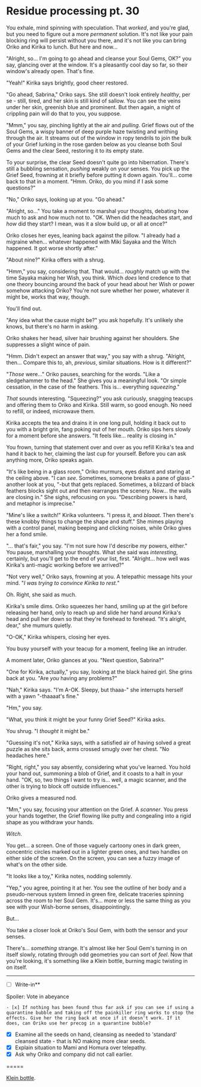 # Residue processing pt. 30

You exhale, mind spinning with speculation. That *worked*, and you're glad, but you need to figure out a more *permanent* solution. It's not like your pain blocking ring will persist without you there, and it's not like you can bring Oriko and Kirika to lunch. But here and now\...

"Alright, so... I'm going to go ahead and cleanse your Soul Gems, OK?" you say, glancing over at the window. It's a pleasantly cool day so far, so their window's already open. That's fine.

"Yeah!" Kirika says brightly, good cheer restored.

"Go ahead, Sabrina," Oriko says. She still doesn't look entirely *healthy*, per se - still, tired, and her skin is still kind of sallow. You can see the veins under her skin, greenish blue and prominent. But then again, a night of crippling pain will do that to you, you suppose.

"Mmm," you say, pinching lightly at the air and *pulling*. Grief flows out of the Soul Gems, a wispy banner of deep purple haze twisting and writhing through the air. It streams out of the window in ropy tendrils to join the bulk of your Grief lurking in the rose garden below as you cleanse both Soul Gems and the clear Seed, restoring it to its empty state.

To your surprise, the clear Seed doesn't quite go into hibernation. There's still a bubbling sensation, *pushing* weakly on your senses. You pick up the Grief Seed, frowning at it briefly before putting it down again. You'll... come back to that in a moment. "Hmm. Oriko, do you mind if I ask some questions?"

"No," Oriko says, looking up at you. "Go ahead."

"Alright, so..." You take a moment to marshal your thoughts, debating how much to ask and how much not to. "OK. When did the headaches start, and *how* did they start? I mean, was it a slow build up, or all at once?"

Oriko closes her eyes, leaning back against the pillow. "I already had a migraine when... whatever happened with Miki Sayaka and the Witch happened. It got worse shortly after."

"About nine?" Kirika offers with a shrug.

"Hmm," you say, considering that. That would... *roughly* match up with the time Sayaka making her Wish, you think. Which *does* lend credence to that one theory bouncing around the back of your head about her Wish or power somehow attacking Oriko? You're not sure whether her power, whatever it might be, works that way, though.

You'll find out.

"Any idea what the cause might be?" you ask hopefully. It's unlikely she knows, but there's no harm in asking.

Oriko shakes her head, silver hair brushing against her shoulders. She suppresses a slight wince of pain.

"Hmm. Didn't expect an answer that way," you say with a shrug. "Alright, then... Compare this to, ah, *previous*, similar situations. How is it different?"

"*Those* were..." Oriko pauses, searching for the words. "Like a sledgehammer to the head." She gives you a meaningful look. "Or simple cessation, in the case of the feathers. This is... everything *squeezing*."

*That* sounds interesting. "Squeezing?" you ask curiously, snagging teacups and offering them to Oriko and Kirika. Still warm, so good enough. No need to refill, or indeed, microwave them.

Kirika accepts the tea and drains it in one long pull, holding it back out to you with a bright grin, fang poking out of her mouth. Oriko sips hers slowly for a moment before she answers. "It feels like... reality is closing in."

You frown, turning that statement over and over as you refill Kirika's tea and hand it back to her, claiming the last cup for yourself. Before you can ask anything more, Oriko speaks again.

"It's like being in a glass room," Oriko murmurs, eyes distant and staring at the ceiling above. "I can *see*. Sometimes, someone breaks a pane of glass-" another look at you, "-but that gets replaced. Sometimes, a blizzard of black feathers blocks sight out and then rearranges the scenery. Now\... the walls are closing in." She sighs, refocusing on you. "Describing powers is hard, and metaphor is imprecise."

"Mine's like a switch!" Kirika volunteers. "I press it, and *blaaat*. Then there's these knobby things to change the shape and stuff." She mimes playing with a control panel, making beeping and clicking noises, while Oriko gives her a fond smile.

"... that's fair," you say. "I'm not sure how I'd describe *my* powers, either." You pause, marshalling your thoughts. What she said was *interesting*, certainly, but you'll get to the end of your list, first. "Alright... how well was Kirika's anti-magic working before we arrived?"

"Not very well," Oriko says, frowning at you. A telepathic message hits your mind. "*I was trying to convince Kirika to rest.*"

Oh. Right, she said as much.

Kirika's smile dims. Oriko squeezes her hand, smiling up at the girl before releasing her hand, only to reach up and slide her hand around Kirika's head and pull her down so that they're forehead to forehead. "It's alright, dear," she mumurs quietly.

"O-OK," Kirika whispers, closing her eyes.

You busy yourself with your teacup for a moment, feeling like an intruder.

A moment later, Oriko glances at you. "Next question, Sabrina?"

"One for Kirika, actually," you say, looking at the black haired girl. She grins back at you. "Are *you* having any problems?"

"Nah," Kirika says. "I'm A-OK. Sleepy, but thaaa-" she interrupts herself with a yawn "-thaaaat's fine."

"Hm," you say.

"What, you think it might be your funny Grief Seed?" Kirika asks.

You shrug. "I *thought* it might be."

"Guessing it's not," Kirika says, with a satisfied air of having solved a great puzzle as she sits back, arms crossed smugly over her chest. "No headaches here."

"Right, right," you say absently, considering what you've learned. You hold your hand out, summoning a blob of Grief, and it coasts to a halt in your hand. "OK, so, two things I want to try is... well, a magic scanner, and the other is trying to block off outside influences."

Oriko gives a measured nod.

"Mm," you say, focusing your attention on the Grief. A *scanner*. You press your hands together, the Grief flowing like putty and congealing into a rigid shape as you withdraw your hands.

*Witch*.

You get... a screen. One of those vaguely cartoony ones in dark green, concentric circles marked out in a lighter green ones, and two handles on either side of the screen. On the screen, you can see a fuzzy image of what's on the other side.

"It looks like a toy," Kirika notes, nodding solemnly.

"Yep," you agree, pointing it at her. You see the outline of her body and a pseudo-nervous system limned in green fire, delicate traceries spinning across the room to her Soul Gem. It's... more or less the same thing as you see with your Wish-borne senses, disappointingly.

But...

You take a closer look at Oriko's Soul Gem, with both the sensor and your senses.

There's... *something* strange. It's almost like her Soul Gem's turning in on itself slowly, rotating through odd geometries you can sort of *feel*. Now that you're looking, it's something like a Klein bottle, burning magic twisting in on itself.

---

- [ ] Write-in**

Spoiler: Vote in abeyance

    - [x] If nothing has been found thus far ask if you can see if using a quarantine bubble and taking off the painkiller ring works to stop the effects. Give her the ring back at once if it doesn't work. If it does, can Oriko use her precog in a quarantine bubble?
- [x] Examine all the seeds on hand, cleansing as needed to 'standard' cleansed state - that is NO making more clear seeds.
- [x] Explain situation to Mami and Homura over telepathy.
- [x] Ask why Oriko and company did not call earlier.

\=====​

[Klein bottle](http://i.imgur.com/IIA0P76.gif).
